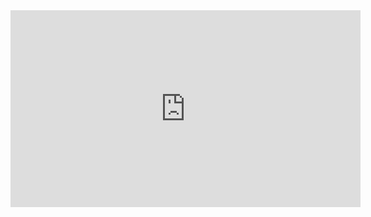 <iframe width="560" height="315" src="https://www.youtube.com/embed/aFarNeANxAM" title="YouTube video player" frameborder="0" allow="accelerometer; autoplay; clipboard-write; encrypted-media; gyroscope; picture-in-picture" allowfullscreen></iframe>

